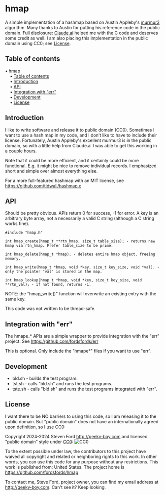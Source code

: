 # hmap
A simple implementation of a hashmap based on Austin Appleby's
[murmur3](https://github.com/aappleby/smhasher) algorithm.
Many thanks to Austin for putting his reference code in the public domain.
Full disclosure: [Claude.ai](https://claude.ai) helped me with the C code
and deserves some credit as well. I am also placing this implementation in
the public domain using CC0; see [License](#license).


## Table of contents

<!-- mdtoc-start -->
&bull; [hmap](#hmap)  
&nbsp;&nbsp;&nbsp;&nbsp;&bull; [Table of contents](#table-of-contents)  
&nbsp;&nbsp;&nbsp;&nbsp;&bull; [Introduction](#introduction)  
&nbsp;&nbsp;&nbsp;&nbsp;&bull; [API](#api)  
&nbsp;&nbsp;&nbsp;&nbsp;&bull; [Integration with "err"](#integration-with-err)  
&nbsp;&nbsp;&nbsp;&nbsp;&bull; [Development](#development)  
&nbsp;&nbsp;&nbsp;&nbsp;&bull; [License](#license)  
<!-- TOC created by '../mdtoc/mdtoc.pl README.md' (see https://github.com/fordsfords/mdtoc) -->
<!-- mdtoc-end -->


## Introduction

I like to write software and release it to public domain (CC0).
Sometimes I want to use a hash map in my code, and I don't like to have to include their license.
Fortunately, Austin Appleby's excellent murmur3 is in the public domain,
so with a little help from Claude.ai I was able to get this working in a couple hours.

Note that it could be more efficient, and it certainly could be more functional.
E.g. it might be nice to remove individual records.
I emphasized short and simple over almost everything else.

For a more full-featured hashmap with an MIT license, see https://github.com/tidwall/hashmap.c


## API

Should be pretty obvious. 
APIs return 0 for success, -1 for error.
A key is an arbitrary byte array, not a necessarily a valid C string (although a C string works fine).

````
#include "hmap.h"

int hmap_create(hmap_t **rtn_hmap, size_t table_size); - returns new hmap via rtn_hmap. Prefer table_size to be prime.

int hmap_delete(hmap_t *hmap); - deletes entire hmap object, freeing memory.

int hmap_write(hmap_t *hmap, void *key, size_t key_size, void *val); - only the pointer "val" is stored in the map.

int hmap_lookup(hmap_t *hmap, void *key, size_t key_size, void **rtn_val); - if not found, returns -1.
````

NOTE: the "hmap_write()" function will overwrite an existing entry with the same key.

This code was not written to be thread-safe.


## Integration with "err"

The hmape_* APIs are a simple wrapper to provide integration with
the "err" project.
See https://github.com/fordsfords/err

This is optional.
Only include the "hmape*" files if you want to use "err".


## Development

* bld.sh - builds the test program.
* tst.sh - calls "bld.sh" and runs the test programs.
* tste.sh - calls "bld.sh" and runs the test programs integrated with "err".


## License

I want there to be NO barriers to using this code, so I am releasing it to the public domain.  But "public domain" does not have an internationally agreed upon definition, so I use CC0:

Copyright 2024-2024 Steven Ford http://geeky-boy.com and licensed
"public domain" style under
[CC0](http://creativecommons.org/publicdomain/zero/1.0/):
![CC0](https://licensebuttons.net/p/zero/1.0/88x31.png "CC0")

To the extent possible under law, the contributors to this project have
waived all copyright and related or neighboring rights to this work.
In other words, you can use this code for any purpose without any
restrictions.  This work is published from: United States.  The project home
is https://github.com/fordsfords/hmap

To contact me, Steve Ford, project owner, you can find my email address
at http://geeky-boy.com.  Can't see it?  Keep looking.
